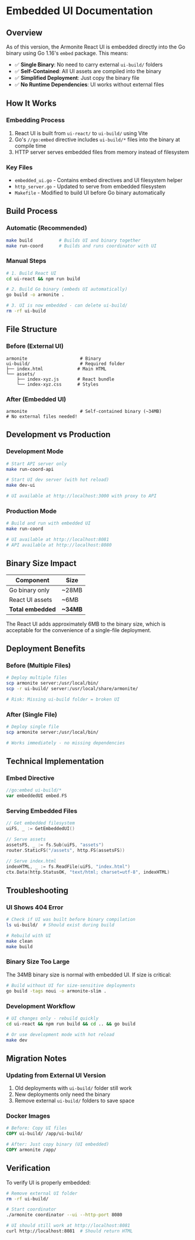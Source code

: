 # Embedded UI Documentation

## Overview

As of this version, the Armonite React UI is embedded directly into the Go binary using Go 1.16's `embed` package. This means:

- ✅ **Single Binary**: No need to carry external `ui-build/` folders
- ✅ **Self-Contained**: All UI assets are compiled into the binary
- ✅ **Simplified Deployment**: Just copy the binary file
- ✅ **No Runtime Dependencies**: UI works without external files

## How It Works

### Embedding Process
1. React UI is built from `ui-react/` to `ui-build/` using Vite
2. Go's `//go:embed` directive includes `ui-build/*` files into the binary at compile time
3. HTTP server serves embedded files from memory instead of filesystem

### Key Files
- `embedded_ui.go` - Contains embed directives and UI filesystem helper
- `http_server.go` - Updated to serve from embedded filesystem
- `Makefile` - Modified to build UI before Go binary automatically

## Build Process

### Automatic (Recommended)
```bash
make build          # Builds UI and binary together
make run-coord      # Builds and runs coordinator with UI
```

### Manual Steps
```bash
# 1. Build React UI
cd ui-react && npm run build

# 2. Build Go binary (embeds UI automatically)
go build -o armonite .

# 3. UI is now embedded - can delete ui-build/
rm -rf ui-build
```

## File Structure

### Before (External UI)
```
armonite                    # Binary
ui-build/                   # Required folder
├── index.html             # Main HTML
└── assets/
    ├── index-xyz.js       # React bundle
    └── index-xyz.css      # Styles
```

### After (Embedded UI)
```
armonite                    # Self-contained binary (~34MB)
# No external files needed!
```

## Development vs Production

### Development Mode
```bash
# Start API server only
make run-coord-api

# Start UI dev server (with hot reload)
make dev-ui

# UI available at http://localhost:3000 with proxy to API
```

### Production Mode
```bash
# Build and run with embedded UI
make run-coord

# UI available at http://localhost:8081
# API available at http://localhost:8080
```

## Binary Size Impact

| Component | Size |
|-----------|------|
| Go binary only | ~28MB |
| React UI assets | ~6MB |
| **Total embedded** | **~34MB** |

The React UI adds approximately 6MB to the binary size, which is acceptable for the convenience of a single-file deployment.

## Deployment Benefits

### Before (Multiple Files)
```bash
# Deploy multiple files
scp armonite server:/usr/local/bin/
scp -r ui-build/ server:/usr/local/share/armonite/

# Risk: Missing ui-build folder = broken UI
```

### After (Single File)
```bash
# Deploy single file
scp armonite server:/usr/local/bin/

# Works immediately - no missing dependencies
```

## Technical Implementation

### Embed Directive
```go
//go:embed ui-build/*
var embeddedUI embed.FS
```

### Serving Embedded Files
```go
// Get embedded filesystem
uiFS, _ := GetEmbeddedUI()

// Serve assets
assetsFS, _ := fs.Sub(uiFS, "assets")
router.StaticFS("/assets", http.FS(assetsFS))

// Serve index.html
indexHTML, _ := fs.ReadFile(uiFS, "index.html")
ctx.Data(http.StatusOK, "text/html; charset=utf-8", indexHTML)
```

## Troubleshooting

### UI Shows 404 Error
```bash
# Check if UI was built before binary compilation
ls ui-build/  # Should exist during build

# Rebuild with UI
make clean
make build
```

### Binary Size Too Large
The 34MB binary size is normal with embedded UI. If size is critical:

```bash
# Build without UI for size-sensitive deployments
go build -tags noui -o armonite-slim .
```

### Development Workflow
```bash
# UI changes only - rebuild quickly
cd ui-react && npm run build && cd .. && go build

# Or use development mode with hot reload
make dev
```

## Migration Notes

### Updating from External UI Version
1. Old deployments with `ui-build/` folder still work
2. New deployments only need the binary
3. Remove external `ui-build/` folders to save space

### Docker Images
```dockerfile
# Before: Copy UI files
COPY ui-build/ /app/ui-build/

# After: Just copy binary (UI embedded)
COPY armonite /app/
```

## Verification

To verify UI is properly embedded:

```bash
# Remove external UI folder
rm -rf ui-build/

# Start coordinator
./armonite coordinator --ui --http-port 8080

# UI should still work at http://localhost:8081
curl http://localhost:8081  # Should return HTML
```